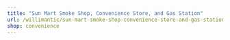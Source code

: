 ```yaml
---
title: "Sun Mart Smoke Shop, Convenience Store, and Gas Station"
url: /willimantic/sun-mart-smoke-shop-convenience-store-and-gas-station/
shop: convenience
---
```

